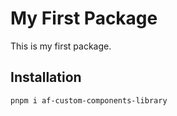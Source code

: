 # My First Package

This is my first package.

## Installation

```
pnpm i af-custom-components-library

```



